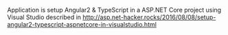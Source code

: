 Application is setup Angular2 & TypeScript in a ASP.NET Core project using Visual Studio described in
http://asp.net-hacker.rocks/2016/08/08/setup-angular2-typescript-aspnetcore-in-visualstudio.html
